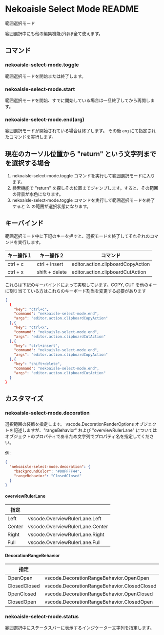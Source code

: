 # Nekoaisle Select Mode README

範囲選択モード

範囲選択中にも他の編集機能がほぼ全て使えます。

## コマンド
### nekoaisle-select-mode.toggle
範囲選択モードを開始または終了します。

### nekoaisle-select-mode.start
範囲選択モードを開始、すでに開始している場合は一旦終了してから再開します。

### nekoaisle-select-mode.end(arg)
範囲選択モードが開始されている場合は終了します。
その後 arg にて指定されたコマンドを実行します。

## 現在のカーソル位置から "return" という文字列までを選択する場合
1. nekoaisle-select-mode.toggle コマンドを実行して範囲選択モードに入ります。
2. 検索機能で "return" を探しその位置までジャンプします。すると、その範囲の背景が水色になります。
3. nekoaisle-select-mode.toggle コマンドを実行して範囲選択モードを終了すると 2. の範囲が選択状態になります。

## キーバインド
範囲選択モード中に下記のキーを押すと、選択モードを終了してそれぞれのコマンドを実行します。

| キー操作１ | キー操作２     | コマンド                          |
| ---------- | -------------- | --------------------------------- |
| ctrl + c   | ctrl + insert  | editor.action.clipboardCopyAction |
| ctrl + x   | shift + delete | editor.action.clipboardCutAction  |

これらは下記のキーバインドによって実現しています。COPY, CUT を他のキーに割り当てている方はこれらのキーボード割当を変更する必要があります
```json
{
  {
    "key": "ctrl+c",
    "command": "nekoaisle-select-mode.end",
    "args": "editor.action.clipboardCopyAction"
  },{
    "key": "ctrl+x",
    "command": "nekoaisle-select-mode.end",
    "args": "editor.action.clipboardCutAction"
  },{
    "key": "ctrl+insert",
    "command": "nekoaisle-select-mode.end",
    "args": "editor.action.clipboardCopyAction"
  },{
    "key": "shift+delete",
    "command": "nekoaisle-select-mode.end",
    "args": "editor.action.clipboardCutAction"
  }
}
```
## カスタマイズ
### nekoaisle-select-mode.decoration
選択範囲の装飾を指定します。
vscode.DecorationRenderOptions オブジェクトを記述しますが、"rangeBehavior" および "overviewRulerLane" についてはオブジェクトのプロパティであるため文字列でプロパティ名を指定してください。

例: 
```json
{
  "nekoaisle-select-mode.decoration": {
    "backgroundColor": "#00FFFF44",
    "rangeBehavior": "ClosedClosed"
  }
}
```

#### overviewRulerLane
| 指定   |                                 |
| ------ | ------------------------------- |
| Left   | vscode.OverviewRulerLane.Left   |
| Center | vscode.OverviewRulerLane.Center |
| Right  | vscode.OverviewRulerLane.Right  |
| Full   | vscode.OverviewRulerLane.Full   |

#### DecorationRangeBehavior
| 指定         |                                             |
| ------------ | ------------------------------------------- |
| OpenOpen     | vscode.DecorationRangeBehavior.OpenOpen     |
| ClosedClosed | vscode.DecorationRangeBehavior.ClosedClosed |
| OpenClosed   | vscode.DecorationRangeBehavior.OpenClosed   |
| ClosedOpen   | vscode.DecorationRangeBehavior.ClosedOpen   |

### nekoaisle-select-mode.status
範囲選択中にステータスバーに表示するインジケーター文字列を指定します。